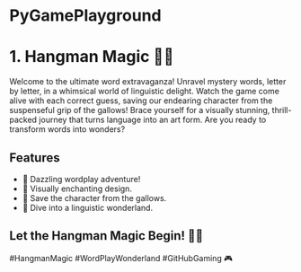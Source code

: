 # PyGamePlayground

# 1. Hangman Magic 🎩✨

Welcome to the ultimate word extravaganza! Unravel mystery words, letter by letter, in a whimsical world of linguistic delight. Watch the game come alive with each correct guess, saving our endearing character from the suspenseful grip of the gallows! Brace yourself for a visually stunning, thrill-packed journey that turns language into an art form. Are you ready to transform words into wonders?

## Features
- 🚀 Dazzling wordplay adventure!
- 🎨 Visually enchanting design.
- 🌟 Save the character from the gallows.
- 🌈 Dive into a linguistic wonderland.

## Let the Hangman Magic Begin! 🔮🔤

\#HangmanMagic #WordPlayWonderland #GitHubGaming 🎮

